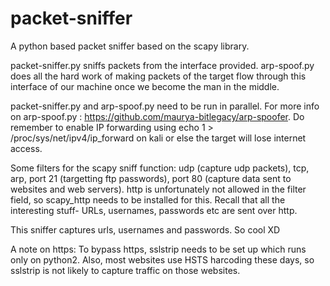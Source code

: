 # packet-sniffer

A python based packet sniffer based on the scapy library. 

packet-sniffer.py sniffs packets from the interface provided. arp-spoof.py does all the hard work of making packets of the target flow through this interface of our machine once we become the man in the middle.

packet-sniffer.py and arp-spoof.py need to be run in parallel. For more info on arp-spoof.py : https://github.com/maurya-bitlegacy/arp-spoofer. Do remember to enable IP forwarding using echo 1 > /proc/sys/net/ipv4/ip_forward on kali or else the target will lose internet access.

Some filters for the scapy sniff function: udp (capture udp packets), tcp, arp, port 21 (targetting ftp passwords), port 80 (capture data sent to websites and web servers). http is unfortunately not allowed in the filter field, so scapy_http needs to be installed for this. Recall that all the interesting stuff- URLs, usernames, passwords etc are sent over http.

This sniffer captures urls, usernames and passwords. So cool XD

A note on https: To bypass https, sslstrip needs to be set up which runs only on python2. Also, most websites use HSTS harcoding these days, so sslstrip is not likely to capture traffic on those websites. 
